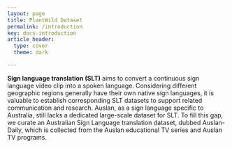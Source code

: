 ```yaml
---
layout: page
title: PlantWild Dataset
permalink: /introduction
key: docs-introduction
article_header:
  type: cover
  theme: dark

---
```





**Sign language translation (SLT)** aims to convert a continuous sign language video clip into a spoken language. 
Considering different geographic regions generally have their own native sign languages, it is valuable to establish corresponding SLT datasets to support related communication and research. 
Auslan, as a sign language specific to Australia, still lacks a dedicated large-scale dataset for SLT.
To fill this gap, we curate an Australian Sign Language translation dataset, dubbed Auslan-Daily, which is collected from the Auslan educational TV series and Auslan TV programs. 






